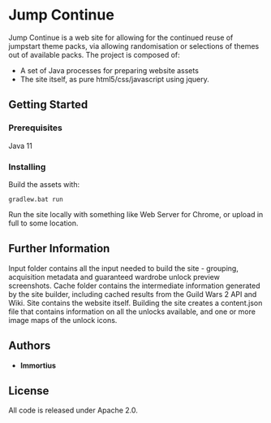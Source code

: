 # Jump Continue

Jump Continue is a web site for allowing for the continued reuse of jumpstart theme packs, via allowing randomisation or selections of themes out of available packs.
The project is composed of:

* A set of Java processes for preparing website assets
* The site itself, as pure html5/css/javascript using jquery.

## Getting Started

### Prerequisites

Java 11

### Installing

Build the assets with:

```gradlew.bat run```

Run the site locally with something like Web Server for Chrome, or upload in full to some location.

## Further Information

Input folder contains all the input needed to build the site - grouping, acquisition metadata and guaranteed wardrobe unlock preview screenshots.
Cache folder contains the intermediate information generated by the site builder, including cached results from the Guild Wars 2 API and Wiki.
Site contains the website itself. Building the site creates a content.json file that contains information on all the unlocks available, and one or more image maps of the unlock icons.

## Authors

* **Immortius**

## License

All code is released under Apache 2.0.

